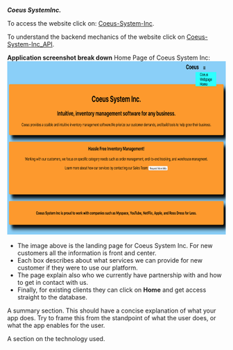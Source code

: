 **_Coeus SystemInc._**

To access the website click on:
[Coeus-System-Inc](https://coeus-app.tchang46343.now.sh/).

To understand the backend mechanics of the website click on [Coeus-System-Inc_API](https://github.com/tchang46343/coeus-api-backend.git).

**Application screenshot break down**
Home Page of Coeus System Inc:
<img src="imageRef/Coeus%20Home%20Page.png" width="700" height="400" alt="HomePage">

- The image above is the landing page for Coeus System Inc. For new customers all the information is front and center.
- Each box describes about what services we can provide for new customer if they were to use our platform.
- The page explain also who we currently have partnership with and how to get in contact with us.
- Finally, for existing clients they can click on **Home** and get access straight to the database.

A summary section. This should have a concise explanation of what your app does. Try to frame this from the standpoint of what the user does, or what the app enables for the user.

A section on the technology used.
